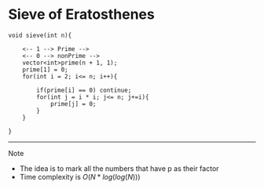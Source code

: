 # Sieve of Eratosthenes

    void sieve(int n){
    
        <-- 1 --> Prime -->
        <-- 0 --> nonPrime -->
        vector<int>prime(n + 1, 1);
        prime[1] = 0;
        for(int i = 2; i<= n; i++){
        
            if(prime[i] == 0) continue;
            for(int j = i * i; j<= n; j+=i){
                prime[j] = 0;
            }
        }
        
    }

<hr/>

> [!NOTE]
> - The idea is to mark all the numbers that have p as their factor
> - Time complexity is $O(N * log(log(N)))$
